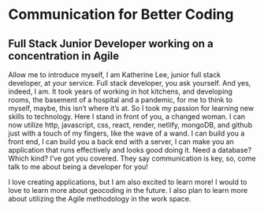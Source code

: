 # Communication for Better Coding

## Full Stack Junior Developer working on a concentration in Agile


Allow me to introduce myself, I am Katherine Lee, junior full stack developer, at your service. 
Full stack developer, you ask yourself. 
And yes, indeed, I am. 
It took years of working in hot kitchens, and developing rooms, the basement of a hospital and a pandemic, for me to think to myself, maybe, this isn’t where it’s at.
So I took my passion for learning new skills to technology. 
Here I stand in front of you, a changed woman.
I can now utilize http, javascript, css, react, render, netlify, mongoDB, and github just with a touch of my fingers, like the wave of a wand.
I can build you a front end, I can build you a back end with a server, I can make you an application that runs effectively and looks good doing it. 
Need a database? Which kind? I’ve got you covered. 
They say communication is key, so, come talk to me about being a developer for you!

I love creating applications, but I am also excited to learn more! I would to love to learn more about geocoding in the future. I also plan to learn more about utilizing the Agile methodology in the work space.  
